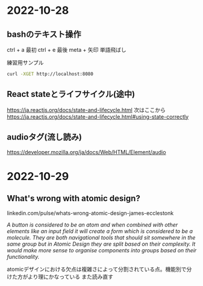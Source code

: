 # 2022-10-28
## bashのテキスト操作
ctrl + a 最初
ctrl + e 最後
meta + 矢印 単語飛ばし

練習用サンプル
```bash
curl -XGET http://localhost:8080
```

## React stateとライフサイクル(途中)
https://ja.reactjs.org/docs/state-and-lifecycle.html
次はここから
https://ja.reactjs.org/docs/state-and-lifecycle.html#using-state-correctly

## audioタグ(流し読み)
https://developer.mozilla.org/ja/docs/Web/HTML/Element/audio

# 2022-10-29
## What's wrong with atomic design?
linkedin.com/pulse/whats-wrong-atomic-design-james-ecclestonk

*A button is considered to be an atom and when combined with other elements like an input field it will create a form which is considered to be a molecule.*
*They are both navigational tools that should sit somewhere in the same group but in Atomic Design they are split based on their complexity. It would make more sense to organise components into groups based on their functionality.*

atomicデザインにおける欠点は複雑さによって分割されている点。機能別で分けた方がより理にかなっている
また読み直す

